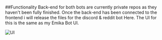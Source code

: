 ##Functionality
Back-end for both bots are currently private repos as they haven't been fully finished. Once the back-end has been connected to the frontend i will release the files for the discord & reddit bot Here. The UI for this is the same as my Emika Bot UI.

![UI](https://i.imgur.com/2dHZBcg.png)
